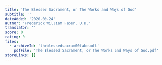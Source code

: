 ```yaml
---
title: 'The Blessed Sacrament, or The Works and Ways of God'
subtitle: ''
dateAdded: '2020-09-24'
author: 'Frederick William Faber, D.D.'
translator: ''
score: 0
rating: 0
files:
  - archiveId: 'theblessedsacram00fabeuoft'
    pdfFile: 'The Blessed Sacrament, or The Works and Ways of God.pdf'
storeLinks: []
---
```



